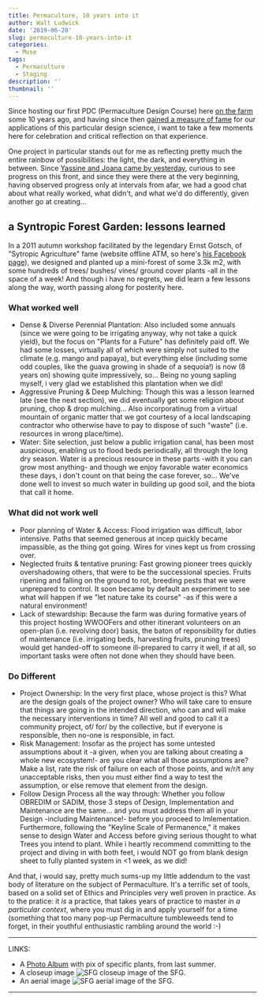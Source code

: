 ```yaml
---
title: Permaculture, 10 years into it
author: Walt Ludwick
date: '2019-06-28'
slug: permaculture-10-years-into-it
categories:
  - Muse
tags:
  - Permaculture
  - Staging
description: ''
thumbnail: ''
---
```


Since hosting our first PDC (Permaculture Design Course) here [on the farm](https://www.valedalama.net/en/) some 10 years ago, and having since then [gained a measure of fame](/PM-91,RegenerativeFarming.pdf) for our applications of this particular design science, i want to take a few moments here for celebration and critical reflection on that experience.

One project in particular stands out for me as reflecting pretty much the entire rainbow of possibilities: the light, the dark, and everything in between.  Since [Yassine and Joana came by yesterday](https://www.facebook.com/photo.php?fbid=2334561710198279&set=pcb.2334562676864849&type=3&__tn__=HH-R&eid=ARDQp5NICOtALbDcBDtxcC1DrtrgNCp75QX-BPyEHd_bLGjoqm3ZgBNOqeiWMdqs6zK-K3BVEqJ41plN), curious to see progress on this front, and since they were there at the very beginning, having observed progress only at intervals from afar, we had a good chat about what really worked, what didn't, and what we'd do differently, given another go at creating...

##  a Syntropic Forest Garden: lessons learned
In a 2011 autumn workshop facilitated by the legendary Ernst Gotsch, of "Sytropic Agriculture" fame (website offline ATM, so here's [his Facebook page](https://www.facebook.com/agendagotsch/)), we designed and planted up a mini-forest of some 3.3k m2, with some hundreds of trees/ bushes/ vines/ ground cover plants -all in the space of a week!  And though i have no regrets, we did learn a few lessons along the way, worth passing along for posterity here.

### What worked well
- Dense & Diverse Perennial Plantation: Also included some annuals (since we were going to be irrigating anyway, why not take a quick yield), but the focus on "Plants for a Future" has definitely paid off.  We had some losses, virtually all of which were simply not suited to the climate (e.g. mango and papaya), but everything else (including some odd couples, like the guava growing in shade of a sequoia!) is now (8 years on) showing quite impressively, so... Being no young sapling myself, i very glad we established this plantation when we did!
- Aggressive Pruning & Deep Mulching: Though this was a lesson learned late (see the next section), we did eventually get some religion about pruning, chop & drop mulching... Also incorporatinug from a virtual mountain of organic matter that we got courtesy of a local landscaping contractor who otherwise have to pay to dispose of such "waste" (i.e. resources in wrong place/time).
- Water: Site selection, just below a public irrigation canal, has been most auspicious, enabling us to flood beds periodically, all through the long dry season.  Water is a precious resource in these parts -with it you can grow most anything- and though we enjoy favorable water economics these days, i don't count on that being the case forever, so... We've done well to invest so much water in building up good soil, and the biota that call it home.

### What did not work well
- Poor planning of Water & Access:  Flood irrigation was difficult, labor intensive.  Paths that seemed generous at incep quickly became impassible, as the thing got going.  Wires for vines kept us from crossing over.  
- Neglected fruits & tentative pruning:  Fast growing pioneer trees quickly overshadowing others, that were to be the successional species.  Fruits ripening and falling on the ground to rot, breeding pests that we were unprepared to control.  It soon became by default an experiment to see what will happen if we "let nature take its course" -as if this were a natural environment!
- Lack of stewardship: Because the farm was during formative years of this project hosting WWOOFers and other itinerant volunteers on an open-plan (i.e. revolving door) basis, the baton of reponsibility for duties of maintenance (i.e. irrigating  beds, harvesting fruits, pruning trees) would get handed-off to someone ill-prepared to carry it well, if at all, so important tasks were often not done when they should have been.

### Do Different
- Project Ownership: In the very first place, whose project is this? What are the design goals of the project owner? Who will take care to ensure that things are going in the intended direction, who can and will make the necessary interventions in time?  All well and good to call it a community project, of/ for/ by the collective, but if everyone is responsible, then no-one is responsible, in fact.
- Risk Management: Insofar as the project has some untested assumptions about it -a given, when you are talking about creating a whole new ecosystem!- are you clear what all those assumptions are?  Make a list, rate the risk of failure on each of those points, and w/r/t any unacceptable risks, then you must either find a way to test the assumption, or else remove that element from the design.
- Follow Design Process all the way through: Whether you follow OBREDIM or SADIM, those 3 steps of Design, Implementation and Maintenance are the same... and you must address them all in your Design -including Maintenance!- before you proceed to Imlementation.  Furthermore, following the "Keyline Scale of Permanence," it makes sense to design Water and Access before giving serious thought to what Trees you intend to plant.
While i heartly recommend committing to the project and diving in with both feet, i would NOT go from blank design sheet to fully planted system in <1 week, as we did!

And that, i would say, pretty much sums-up my little addendum to the vast body of literature on the subject of Permaculture.  It's a terrific set of tools, based on a solid set of Ethics and Principles very well proven in practice.  As to the pratice: it *is* a practice, that takes years of practice to master _in a particular context_, where you must dig in and apply yourself for a time (something that too many pop-up Permaculture tumbleweeds tend to forget, in their youthful enthusiastic rambling around the world :-)

_____
LINKS:

- A [Photo Album](https://imgur.com/gallery/t3kNUkE) with pix of specific plants, from last summer.
- A closeup image ![SFG closeup image](https://i.imgur.com/Bg6FQl3h.jpg) of the SFG.
- An aerial image ![SFG aerial image](https://i.imgur.com/ZBh3v9ah.jpg) of the SFG.
_____
